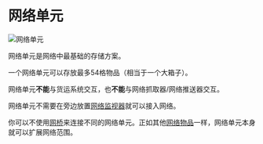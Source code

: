 # 网络单元

![网络单元](https://cdn.jsdelivr.net/gh/GuizhanCraft/Networks-Wiki/images/network-cell.png ':size=25%')

网络单元是网络中最基础的存储方案。

一个网络单元可以存放最多54格物品（相当于一个大箱子）。

网络单元**不能**与货运系统交互，也**不能**与网络抓取器/网络推送器交互。

网络单元不需要在旁边放置[网络监视器](./Network-Monitor)就可以接入网络。

你可以不使用[网桥](./Network-Bridge)来连接不同的网络单元。正如其他[网络物品](./Network-Items)一样，网络单元本身就可以扩展网络范围。
